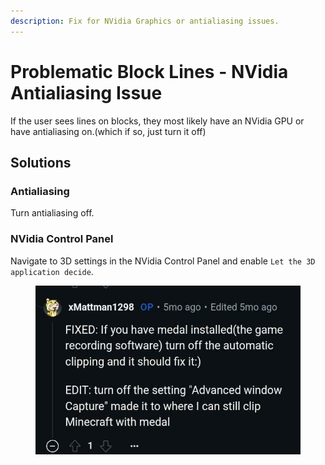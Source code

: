 ```yaml
---
description: Fix for NVidia Graphics or antialiasing issues.
---
```


# Problematic Block Lines - NVidia Antialiasing Issue

If the user sees lines on blocks, they most likely have an NVidia GPU or have antialiasing on.(which if so, just turn it off)

## Solutions

### Antialiasing

Turn antialiasing off.

### NVidia Control Panel

Navigate to 3D settings in the NVidia Control Panel and enable `Let the 3D application decide`.

<figure><img src="../.gitbook/assets/Medal Recording Software Issue.webp" alt=""></figure>

